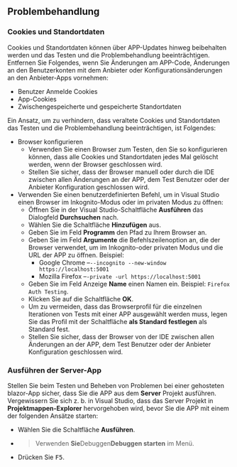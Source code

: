 ## <a name="troubleshoot"></a>Problembehandlung

### <a name="cookies-and-site-data"></a>Cookies und Standortdaten

Cookies und Standortdaten können über APP-Updates hinweg beibehalten werden und das Testen und die Problembehandlung beeinträchtigen. Entfernen Sie Folgendes, wenn Sie Änderungen am APP-Code, Änderungen an den Benutzerkonten mit dem Anbieter oder Konfigurationsänderungen an den Anbieter-Apps vornehmen:

* Benutzer Anmelde Cookies
* App-Cookies
* Zwischengespeicherte und gespeicherte Standortdaten

Ein Ansatz, um zu verhindern, dass veraltete Cookies und Standortdaten das Testen und die Problembehandlung beeinträchtigen, ist Folgendes:

* Browser konfigurieren
  * Verwenden Sie einen Browser zum Testen, den Sie so konfigurieren können, dass alle Cookies und Standortdaten jedes Mal gelöscht werden, wenn der Browser geschlossen wird.
  * Stellen Sie sicher, dass der Browser manuell oder durch die IDE zwischen allen Änderungen an der APP, dem Test Benutzer oder der Anbieter Konfiguration geschlossen wird.
* Verwenden Sie einen benutzerdefinierten Befehl, um in Visual Studio einen Browser im Inkognito-Modus oder im privaten Modus zu öffnen:
  * Öffnen Sie in der Visual Studio-Schaltfläche **Ausführen** das Dialogfeld **Durchsuchen** nach.
  * Wählen Sie die Schaltfläche **Hinzufügen** aus.
  * Geben Sie im Feld **Programm** den Pfad zu Ihrem Browser an.
  * Geben Sie im Feld **Argumente** die Befehlszeilenoption an, die der Browser verwendet, um im Inkognito-oder privaten Modus und die URL der APP zu öffnen. Beispiel:
    * Google Chrome &ndash;`--incognito --new-window https://localhost:5001`
    * Mozilla Firefox &ndash;`-private -url https://localhost:5001`
  * Geben Sie im Feld Anzeige **Name** einen Namen ein. Beispiel: `Firefox Auth Testing`.
  * Klicken Sie auf die Schaltfläche **OK**.
  * Um zu vermeiden, dass das Browserprofil für die einzelnen Iterationen von Tests mit einer APP ausgewählt werden muss, legen Sie das Profil mit der Schaltfläche **als Standard festlegen** als Standard fest.
  * Stellen Sie sicher, dass der Browser von der IDE zwischen allen Änderungen an der APP, dem Test Benutzer oder der Anbieter Konfiguration geschlossen wird.

### <a name="run-the-server-app"></a>Ausführen der Server-App

Stellen Sie beim Testen und Beheben von Problemen bei einer gehosteten blazor-App sicher, dass Sie die APP aus dem **Server** Projekt ausführen. Vergewissern Sie sich z. b. in Visual Studio, dass das Server Projekt in **Projektmappen-Explorer** hervorgehoben wird, bevor Sie die APP mit einem der folgenden Ansätze starten:

* Wählen Sie die Schaltfläche **Ausführen**.
*  > Verwenden **Sie**Debuggen**Debuggen starten** im Menü.
* Drücken Sie <kbd>F5</kbd>.
